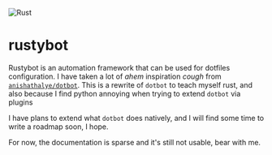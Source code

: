 ![Rust](https://github.com/miguelandres/rustybot/workflows/Rust/badge.svg)

# rustybot

Rustybot is an automation framework that can be used for dotfiles configuration.
I have taken a lot of *ahem* inspiration *cough* from
[`anishathalye/dotbot`](https://github.com/anishathalye/dotbot). This is a rewrite of
`dotbot` to teach myself rust, and also because I find python annoying when trying
to extend `dotbot` via plugins

I have plans to extend what `dotbot` does natively, and I will find some time to 
write a roadmap soon, I hope.

For now, the documentation is sparse and it's still not usable, bear with me.

